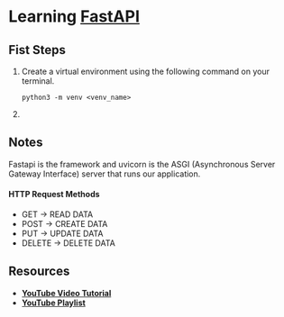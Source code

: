 # Learning [FastAPI](https://fastapi.tiangolo.com/tutorial/#run-the-code)

## Fist Steps
1. Create a virtual environment using the following command on your terminal.
    ```
    python3 -m venv <venv_name>
    ```
2. 
## Notes

Fastapi is the framework and uvicorn is the ASGI (Asynchronous Server Gateway Interface) server that runs our application.
#### HTTP Request Methods
- GET -> READ DATA
- POST -> CREATE DATA
- PUT -> UPDATE DATA
- DELETE -> DELETE DATA
## Resources

- [**YouTube Video Tutorial**](https://youtu.be/0sOvCWFmrtA?si=m0TAHkn3qo-n7Ok3)
- [**YouTube Playlist**](https://youtube.com/playlist?list=PLK8U0kF0E_D6l19LhOGWhVZ3sQ6ujJKq_&si=Ql6SZHEsI8XSJgzS)
